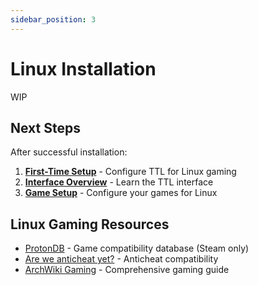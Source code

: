 ```yaml
---
sidebar_position: 3
---
```


# Linux Installation

WIP

## Next Steps

After successful installation:

1. [**First-Time Setup**](./first-time-setup) - Configure TTL for Linux gaming
2. [**Interface Overview**](../user-guide/interface-overview) - Learn the TTL interface  
3. [**Game Setup**](../games/genshin-impact) - Configure your games for Linux

## Linux Gaming Resources

- [ProtonDB](https://www.protondb.com/) - Game compatibility database (Steam only)
- [Are we anticheat yet?](https://areweanticheatyet.com) - Anticheat compatibility
- [ArchWiki Gaming](https://wiki.archlinux.org/title/Gaming) - Comprehensive gaming guide
